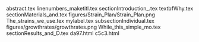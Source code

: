 abstract.tex
linenumbers_maketitl.tex
sectionIntroduction_.tex
textbfWhy.tex
sectionMaterials_and.tex
figures/Strain_Plan/Strain_Plan.png
The_strains_we_use.tex
mylabel.tex
subsectionIndividual.tex
figures/growthrates/growthrates.png
While_this_simple_mo.tex
sectionResults_and_D.tex
da97.html
c5c3.html